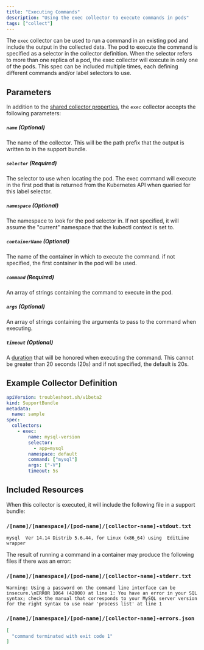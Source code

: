 ```yaml
---
title: "Executing Commands"
description: "Using the exec collector to execute commands in pods"
tags: ["collect"]
---
```



The `exec` collector can be used to run a command in an existing pod and include the output in the collected data.
The pod to execute the command is specified as a selector in the collector definition.
When the selector refers to more than one replica of a pod, the exec collector will execute in only one of the pods.
This spec can be included multiple times, each defining different commands and/or label selectors to use.

## Parameters

In addition to the [shared collector properties](/docs/collect/collectors/#shared-properties), the `exec` collector accepts the following parameters:

##### `name` (Optional)
The name of the collector.
This will be the path prefix that the output is written to in the support bundle.

##### `selector` (Required)
The selector to use when locating the pod.
The exec command will execute in the first pod that is returned from the Kubernetes API when queried for this label selector.

##### `namespace` (Optional)
The namespace to look for the pod selector in.
If not specified, it will assume the "current" namespace that the kubectl context is set to.

##### `containerName` (Optional)
The name of the container in which to execute the command. if not specified, the first container in the pod will be used.

##### `command` (Required)
An array of strings containing the command to execute in the pod.

##### `args` (Optional)
An array of strings containing the arguments to pass to the command when executing.

##### `timeout` (Optional)
A [duration](https://golang.org/pkg/time/#Duration) that will be honored when executing the command.
This cannot be greater than 20 seconds (20s) and if not specified, the default is 20s.

## Example Collector Definition

```yaml
apiVersion: troubleshoot.sh/v1beta2
kind: SupportBundle
metadata:
  name: sample
spec:
  collectors:
    - exec:
        name: mysql-version
        selector:
          - app=mysql
        namespace: default
        command: ["mysql"]
        args: ["-V"]
        timeout: 5s
```


## Included Resources

When this collector is executed, it will include the following file in a support bundle:

### `/[name]/[namespace]/[pod-name]/[collector-name]-stdout.txt`

```
mysql  Ver 14.14 Distrib 5.6.44, for Linux (x86_64) using  EditLine wrapper
```

The result of running a command in a container may produce the following files if there was an error:

### `/[name]/[namespace]/[pod-name]/[collector-name]-stderr.txt`

```
Warning: Using a password on the command line interface can be insecure.\nERROR 1064 (42000) at line 1: You have an error in your SQL syntax; check the manual that corresponds to your MySQL server version for the right syntax to use near 'process list' at line 1
```

### `/[name]/[namespace]/[pod-name]/[collector-name]-errors.json`

```json
[
  "command terminated with exit code 1"
]
```
